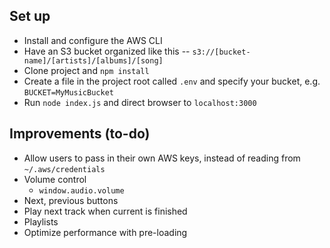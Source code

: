 ## Set up
* Install and configure the AWS CLI
* Have an S3 bucket organized like this -- `s3://[bucket-name]/[artists]/[albums]/[song]`
* Clone project and `npm install`
* Create a file in the project root called `.env` and specify your bucket, e.g. `BUCKET=MyMusicBucket`
* Run `node index.js` and direct browser to `localhost:3000`

## Improvements (to-do)
* Allow users to pass in their own AWS keys, instead of reading from `~/.aws/credentials`
* Volume control
    * `window.audio.volume`
* Next, previous buttons
* Play next track when current is finished
* Playlists 
* Optimize performance with pre-loading

